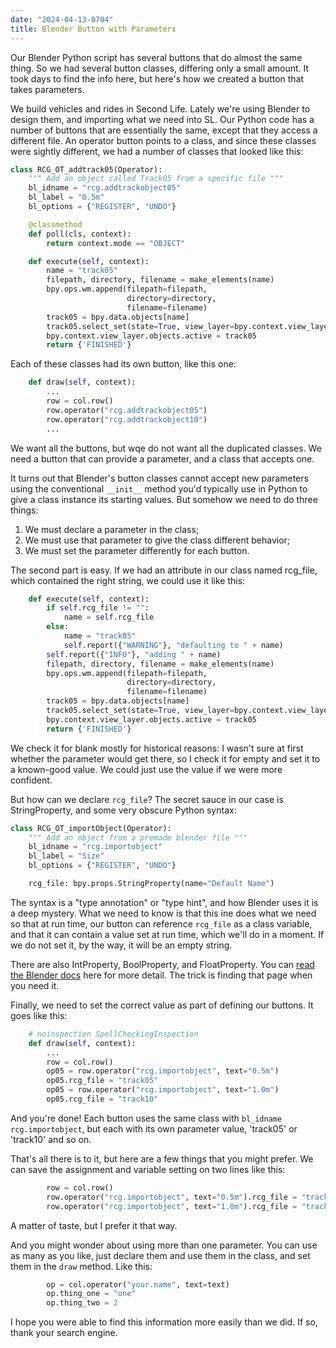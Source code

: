 ```yaml
---
date: "2024-04-13-0704"
title: Blender Button with Parameters
---
```


Our Blender Python script has several buttons that do almost the same thing. So we had several button classes, differing only a small amount. It took days to find the info here, but here's how we created a button that takes parameters.

We build vehicles and rides in Second Life. Lately we're using Blender to design them, and importing what we need into SL. Our Python code has a number of buttons that are essentially the same, except that they access a different file. An operator button points to a class, and since these classes were sightly different, we had a number of classes that looked like this:

~~~python
class RCG_OT_addtrack05(Operator):
    """ Add an object called Track05 from a specific file """
    bl_idname = "rcg.addtrackobject05"
    bl_label = "0.5m"
    bl_options = {"REGISTER", "UNDO"}

    @classmethod
    def poll(cls, context):
        return context.mode == "OBJECT"

    def execute(self, context):
        name = "track05"
        filepath, directory, filename = make_elements(name)
        bpy.ops.wm.append(filepath=filepath,
                          directory=directory,
                          filename=filename)
        track05 = bpy.data.objects[name]
        track05.select_set(state=True, view_layer=bpy.context.view_layer)
        bpy.context.view_layer.objects.active = track05
        return {'FINISHED'}
~~~

Each of these classes had its own button, like this one:

~~~python
    def draw(self, context):
        ...
        row = col.row()
        row.operator("rcg.addtrackobject05")
        row.operator("rcg.addtrackobject10")
        ...
~~~

We want all the buttons, but wqe do not want all the duplicated classes. We need a button that can provide a parameter, and a class that accepts one.

It turns out that Blender's button classes cannot accept new parameters using the conventional `__init__` method you'd typically use in Python to give a class instance its starting values. But somehow we need to do three things:

1. We must declare a parameter in the class;
2. We must use that parameter to give the class different behavior;
3. We must set the parameter differently for each button.

The second part is easy. If we had an attribute in our class named rcg_file, which contained the right string, we could use it like this:

~~~python
    def execute(self, context):
        if self.rcg_file != "":
            name = self.rcg_file
        else:
            name = "track05"
            self.report({"WARNING"}, "defaulting to " + name)
        self.report({"INFO"}, "adding " + name)
        filepath, directory, filename = make_elements(name)
        bpy.ops.wm.append(filepath=filepath,
                          directory=directory,
                          filename=filename)
        track05 = bpy.data.objects[name]
        track05.select_set(state=True, view_layer=bpy.context.view_layer)
        bpy.context.view_layer.objects.active = track05
        return {'FINISHED'}
~~~

We check it for blank mostly for historical reasons: I wasn't sure at first whether the parameter would get there, so I check it for empty and set it to a known-good value. We could just use the value if we were more confident.

But how can we declare `rcg_file`? The secret sauce in our case is StringProperty, and some very obscure Python syntax:

~~~python
class RCG_OT_importObject(Operator):
    """ Add an object from a premade blender file """
    bl_idname = "rcg.importobject"
    bl_label = "Size"
    bl_options = {"REGISTER", "UNDO"}

    rcg_file: bpy.props.StringProperty(name="Default Name")
~~~

The syntax is a "type annotation" or "type hint", and how Blender uses it is a deep mystery. What we need to know is that this ine does what we need so that at run time, our button can reference `rcg_file` as a class variable, and that it can contain a value set at run time, which we'll do in a moment. If we do not set it, by the way, it will be an empty string.

There are also IntProperty, BoolProperty, and FloatProperty. You can [read the Blender docs](https://docs.blender.org/api/current/bpy.props.html) here for more detail. The trick is finding that page when you need it.

Finally, we need to set the correct value as part of defining our buttons. It goes like this:

~~~python
    # noinspection SpellCheckingInspection
    def draw(self, context):
        ...
        row = col.row()
        op05 = row.operator("rcg.importobject", text="0.5m")
        op05.rcg_file = "track05"
        op05 = row.operator("rcg.importobject", text="1.0m")
        op05.rcg_file = "track10"
~~~

And you're done! Each button uses the same class with `bl_idname` `rcg.importobject`, but each with its own parameter value, 'track05' or 'track10' and so on.

That's all there is to it, but here are a few things that you might prefer. We can save the assignment and variable setting on two lines like this:

~~~python
        row = col.row()
        row.operator("rcg.importobject", text="0.5m").rcg_file = "track05"
        row.operator("rcg.importobject", text="1.0m").rcg_file = "track10"
~~~

A matter of taste, but I prefer it that way.

And you might wonder about using more than one parameter. You can use as many as you like, just declare them and use them in the class, and set them in the `draw` method. Like this:

~~~python
        op = col.operator("your.name", text=text)
        op.thing_one = "one"
        op.thing_two = 2
~~~

I hope you were able to find this information more easily than we did. If so, thank your search engine.